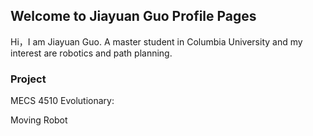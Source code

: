 ## Welcome to Jiayuan Guo Profile Pages

Hi，I am Jiayuan Guo. A master student in Columbia University and my interest are robotics and path planning.

### Project

MECS 4510 Evolutionary: 

Moving Robot
